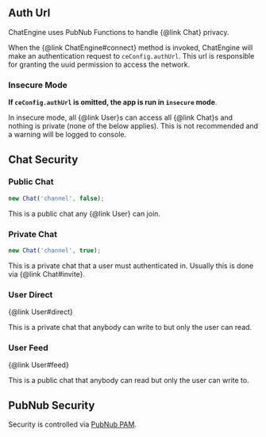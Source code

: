 ## Auth Url

ChatEngine uses PubNub Functions to handle {@link Chat} privacy.

When the {@link ChatEngine#connect} method is invoked, ChatEngine will make an authentication request to ```ceConfig.authUrl```. This url is responsible for granting the uuid permission to access the network.

### Insecure Mode

**If ```ceConfig.authUrl``` is omitted, the app is run in ```insecure``` mode**.

In insecure mode, all {@link User}s can access all {@link Chat}s and nothing is private (none of the below applies). This is not recommended and a warning will be logged to console.

## Chat Security

### Public Chat

```js
new Chat('channel', false);
```

This is a public chat any {@link User} can join.

### Private Chat

```js
new Chat('channel', true);
```

This is a private chat that a user must authenticated in. Usually this is done via {@link Chat#invite}.

### User Direct

{@link User#direct}

This is a private chat that anybody can write to but only the user can read.

### User Feed

{@link User#feed}

This is a public chat that anybody can read but only the user can write to.

## PubNub Security

Security is controlled via [PubNub PAM](https://www.pubnub.com/docs/tutorials/pubnub-access-manager).
